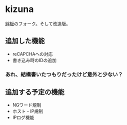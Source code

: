 # kizuna
[絆板](http://age.s22.xrea.com/kizuna/readme.html)のフォーク。そして改造版。
## 追加した機能
- reCAPCHAへの対応
- 書き込み時のIDの追加
### あれ、結構書いたつもりだったけど意外と少ない？
## 追加する予定の機能
- NGワード規制
- ホスト・IP規制
- IPログ機能
